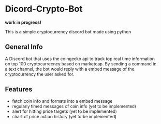 # Dicord-Crypto-Bot
**work in progress!**

This is a simple cryptocurrency discord bot made using python

## General Info
A Discord bot that uses the coingecko api to track top real time information on top 100 cryptocurrecncy based on marketcap. By sending a command in a text channel, the bot would reply with a embed message of the cryptocurrency the user asked for. 

## Features
- fetch coin info and formats into a embed message 
- regularly timed messages of coin info (yet to be implemented) 
- alert for hitting price targets (yet to be implemented) 
- chart of price action history (yet to be implemented) 


